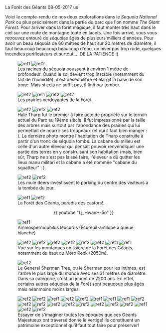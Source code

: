 La Forêt des Géants
08-05-2017
us

Voici le compte-rendu de nos deux explorations dans le *Sequoia National Park* ou plus précisément dans la partie du parc que l'on nomme *The Giant Forest*. Pour arriver dans la forêt magique, il faut monter très haut dans le ciel sur une route de montagne toute en lacets. Une fois arrivé, vous vous retrouvez entouré de séquoias âgés de plusieurs milliers d'années. Pour avoir un beau séquoia de 60 métres de haut sur 20 métres de diamètre, il faut beaucoup beaucoup beaucoup d'eau, un hiver pas trop rude, quelques incendies purificateurs et surtout.....DE LA PATIENCE :)


<figure>
  <img src='{{ imgThumb "7.jpg"}}' data-image-opened='{{img "7.jpg" }}' class="image" alt="ref1" />
  <img src='{{ imgThumb "14.jpg"}}' data-image-opened='{{img "14.jpg" }}' class="image" alt="ref2" />

  <figcaption>Les racines du séquoia poussent à environ 1 métre de profondeur. Quand le sol devient trop instable (notamment du fait de l'humidité), il est déséquilibré et élargit la base de son tronc. Mais si cela ne suffit pas, il finit par tomber.</figcaption>
</figure>

<figure>
  <img src='{{ imgThumb "18.jpg"}}' data-image-opened='{{img "18.jpg" }}' class="image" alt="ref2" />
  <img src='{{ imgThumb "35.jpg"}}' data-image-opened='{{img "35.jpg" }}' class="image" alt="ref1" />
  <img src='{{ imgThumb "37.jpg"}}' data-image-opened='{{img "37.jpg" }}' class="image" alt="ref2" />
  <img src='{{ imgThumb "40.jpg"}}' data-image-opened='{{img "40.jpg" }}' class="image" alt="ref2" />

  <figcaption>Les prairies verdoyantes de la Forêt.</figcaption>
</figure>

<figure>
  <img src='{{ imgThumb "19.jpg"}}' data-image-opened='{{img "19.jpg" }}' class="image" alt="ref2" />
  <img src='{{ imgThumb "21.jpg"}}' data-image-opened='{{img "21.jpg" }}' class="image" alt="ref2" />
  <img src='{{ imgThumb "38.jpg"}}' data-image-opened='{{img "38.jpg" }}' class="image" alt="ref2" />

  <figcaption>Hale Tharp fut le premier à faire acte de propriété sur le terrain actuel du Parc au 19ème siècle. Il fut impressionné par la taille des arbres mais surtout par l'abondance des prairies qui lui permettait de nourrir ses troupeaux (et oui il faut bien manger : ). La derniére photo montre l'habitation de Tharp construite à partir d'un tronc de séquoia tombé. La cabane du milieu est celle d'un autre éleveur qui pensait pouvoir renvendiquer une partie des terres en y construisant son habitation (mais, bien sûr, Tharp ne s'est pas laissé faire, l'éleveur a dû quitter les lieux manu militari et  la cabane a été nommée "cabane du squatteur" : ).</figcaption>
</figure>

<figure>
  <img src='{{ imgThumb "42.jpg"}}' data-image-opened='{{img "42.jpg" }}' class="image" alt="ref2" />
  <img src='{{ imgThumb "43.jpg"}}' data-image-opened='{{img "43.jpg" }}' class="image" alt="ref2" />

  <figcaption>Les mule deers investissent le parking du centre des visiteurs à la tombée du jour.</figcaption>
</figure>

<figure>
  <img src='{{ imgThumb "6.jpg"}}' data-image-opened='{{img "6.jpg" }}' class="image" alt="ref1" />
  <img src='{{ imgThumb "39.jpg"}}' data-image-opened='{{img "39.jpg" }}' class="image" alt="ref2" />

  <figcaption>La Forêt des Géants, paradis des castors!.</figcaption>
</figure>

<div style="text-align:center">
  {{ youtube "Lj_HwanH-5o" }}
</div>

<figure>
  <img src='{{ imgThumb "32.jpg"}}' data-image-opened='{{img "32.jpg" }}' class="image" alt="ref1" />

  <figcaption>Ammospermophilus leucurus (Écureuil-antilope à queue blanche)</figcaption>
</figure>

<figure>
  <img src='{{ imgThumb "22.jpg"}}' data-image-opened='{{img "22.jpg" }}' class="image" alt="ref2" />
  <img src='{{ imgThumb "23.jpg"}}' data-image-opened='{{img "23.jpg" }}' class="image" alt="ref2" />
  <img src='{{ imgThumb "24.jpg"}}' data-image-opened='{{img "24.jpg" }}' class="image" alt="ref2" />
  <img src='{{ imgThumb "25.jpg"}}' data-image-opened='{{img "25.jpg" }}' class="image" alt="ref2" />
  <img src='{{ imgThumb "26.jpg"}}' data-image-opened='{{img "26.jpg" }}' class="image" alt="ref2" />
  <img src='{{ imgThumb "27.jpg"}}' data-image-opened='{{img "27.jpg" }}' class="image" alt="ref2" />
  <img src='{{ imgThumb "31.jpg"}}' data-image-opened='{{img "31.jpg" }}' class="image" alt="ref1" />
  <img src='{{ imgThumb "33.jpg"}}' data-image-opened='{{img "33.jpg" }}' class="image" alt="ref1" />
<figcaption>Vue sur les montagnes en lisière de la Forêt des Géants, notamment du haut du Moro Rock (2050m).</figcaption>
</figure>

<figure>
  <img src='{{ imgThumb "15.jpg"}}' data-image-opened='{{img "15.jpg" }}' class="image" alt="ref2" />
  <figcaption>Le General Sherman Tree, ou le Sherman pour les intimes, est l'arbre le plus large du monde avec ses 31 mètres de diamètre. Dans sa catégorie, c'est un jeunot de 2200 ans. En effet, certains autres séquoias de la Forêt sont beaucoup plus âgés mais néanmoins moins larges. </figcaption>
</figure>

<figure>
  <img src='{{ imgThumb "1.jpg"}}' data-image-opened='{{img "1.jpg" }}' class="image" alt="ref2" />
  <img src='{{ imgThumb "2.jpg"}}' data-image-opened='{{img "2.jpg" }}' class="image" alt="ref2" />
  <img src='{{ imgThumb "3.jpg"}}' data-image-opened='{{img "3.jpg" }}' class="image" alt="ref1" />
  <img src='{{ imgThumb "4.jpg"}}' data-image-opened='{{img "4.jpg" }}' class="image" alt="ref2" />
  <img src='{{ imgThumb "5.jpg"}}' data-image-opened='{{img "5.jpg" }}' class="image" alt="ref2" />
  <img src='{{ imgThumb "8.jpg"}}' data-image-opened='{{img "8.jpg" }}' class="image" alt="ref1" />
  <img src='{{ imgThumb "9.jpg"}}' data-image-opened='{{img "9.jpg" }}' class="image" alt="ref1" />
  <img src='{{ imgThumb "10.jpg"}}' data-image-opened='{{img "10.jpg" }}' class="image" alt="ref1" />
  <img src='{{ imgThumb "11.jpg"}}' data-image-opened='{{img "11.jpg" }}' class="image" alt="ref2" />
  <img src='{{ imgThumb "12.jpg"}}' data-image-opened='{{img "12.jpg" }}' class="image" alt="ref2" />
  <img src='{{ imgThumb "13.jpg"}}' data-image-opened='{{img "13.jpg" }}' class="image" alt="ref2" />
  <img src='{{ imgThumb "16.jpg"}}' data-image-opened='{{img "16.jpg" }}' class="image" alt="ref2" />
  <img src='{{ imgThumb "17.jpg"}}' data-image-opened='{{img "17.jpg" }}' class="image" alt="ref2" />
  <img src='{{ imgThumb "20.jpg"}}' data-image-opened='{{img "20.jpg" }}' class="image" alt="ref2" />
  <img src='{{ imgThumb "28.jpg"}}' data-image-opened='{{img "28.jpg" }}' class="image" alt="ref2" />
  <img src='{{ imgThumb "29.jpg"}}' data-image-opened='{{img "29.jpg" }}' class="image" alt="ref2" />
  <img src='{{ imgThumb "30.jpg"}}' data-image-opened='{{img "30.jpg" }}' class="image" alt="ref2" />
  <img src='{{ imgThumb "34.jpg"}}' data-image-opened='{{img "34.jpg" }}' class="image" alt="ref1" />
  <img src='{{ imgThumb "36.jpg"}}' data-image-opened='{{img "36.jpg" }}' class="image" alt="ref2" />
  <img src='{{ imgThumb "41.jpg"}}' data-image-opened='{{img "41.jpg" }}' class="image" alt="ref2" />
<figcaption>Essayer de s'imaginer toutes les époques que ces Géants Majestueux ont traversé donne le vertige! Ils constituent un patrimoine exceptionnel qu'il faut tout faire pour préserver!</figcaption>
</figure>
